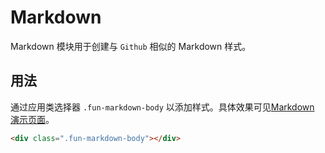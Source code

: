 # Markdown

Markdown 模块用于创建与 `Github` 相似的 Markdown 样式。

## 用法

通过应用类选择器 `.fun-markdown-body` 以添加样式。具体效果可见<a class="fun-text-linked" href="/demo/markdown/">Markdown 演示页面</a>。

```html
<div class=".fun-markdown-body"></div>
```

